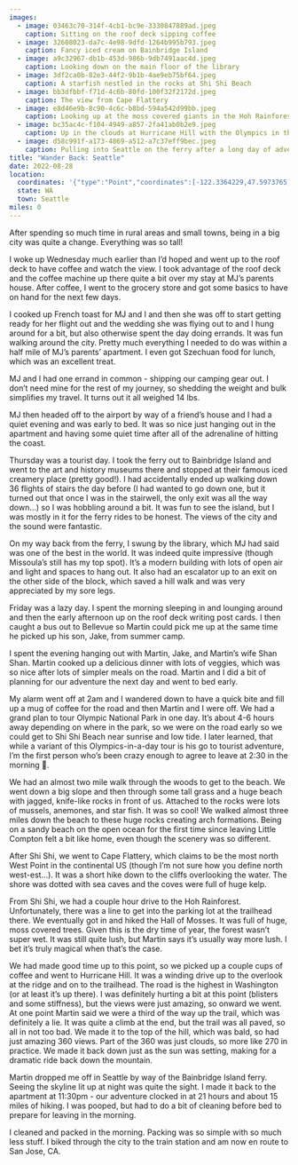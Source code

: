 ```yaml
---
images:
  - image: 03463c70-314f-4cb1-bc9e-3330847889ad.jpeg
    caption: Sitting on the roof deck sipping coffee
  - image: 32608023-da7c-4e98-9dfd-1264b995b793.jpeg
    caption: Fancy iced cream on Bainbridge Island
  - image: a9c32967-db1b-453d-986b-9db7491aac4d.jpeg
    caption: Looking down on the main floor of the library
  - image: 3df2ca0b-82e3-44f2-9b1b-4ae9eb75bf64.jpeg
    caption: A starfish nestled in the rocks at Shi Shi Beach
  - image: bb3dfbbf-f71d-4c6b-80fd-100f32f2172d.jpeg
    caption: The view from Cape Flattery
  - image: e8d46e9b-8c90-4c6c-b8bd-594a542d99bb.jpeg
    caption: Looking up at the moss covered giants in the Hoh Rainforest
  - image: bc35ac4c-f104-4949-a857-2fa41ab0b2e9.jpeg
    caption: Up in the clouds at Hurricane Hill with the Olympics in the distance
  - image: d58c991f-a173-4869-a512-a7c37eff9bec.jpeg
    caption: Pulling into Seattle on the ferry after a long day of adventuring
title: "Wander Back: Seattle"
date: 2022-08-28
location:
  coordinates: '{"type":"Point","coordinates":[-122.3364229,47.5973765]}'
  state: WA
  town: Seattle
miles: 0
---
```

After spending so much time in rural areas and small towns, being in a big city was quite a change. Everything was so tall!

I woke up Wednesday much earlier than I’d hoped and went up to the roof deck to have coffee and watch the view. I took advantage of the roof deck and the coffee machine up there quite a bit over my stay at MJ’s parents house. After coffee, I went to the grocery store and got some basics to have on hand for the next few days.

I cooked up French toast for MJ and I and then she was off to start getting ready for her flight out and the wedding she was flying out to and I hung around for a bit, but also otherwise spent the day doing errands. It was fun walking around the city. Pretty much everything I needed to do was within a half mile of MJ’s parents’ apartment. I even got Szechuan food for lunch, which was an excellent treat. 

MJ and I had one errand in common - shipping our camping gear out. I don’t need mine for the rest of my journey, so shedding the weight and bulk simplifies my travel. It turns out it all weighed 14 lbs. 

MJ then headed off to the airport by way of a friend’s house and I had a quiet evening and was early to bed. It was so nice just hanging out in the apartment and having some quiet time after all of the adrenaline of hitting the coast. 

Thursday was a tourist day. I took the ferry out to Bainbridge Island and went to the art and history museums there and stopped at their famous iced creamery place (pretty good!). I had accidentally ended up walking down 36 flights of stairs the day before (I had wanted to go down one, but it turned out that once I was in the stairwell, the only exit was all the way down…) so I was hobbling around a bit. It was fun to see the island, but I was mostly in it for the ferry rides to be honest. The views of the city and the sound were fantastic. 

On my way back from the ferry, I swung by the library, which MJ had said was one of the best in the world. It was indeed quite impressive (though Missoula’s still has my top spot). It’s a modern building with lots of open air and light and spaces to hang out. It also had an escalator up to an exit on the other side of the block, which saved a hill walk and was very appreciated by my sore legs. 

Friday was a lazy day. I spent the morning sleeping in and lounging around and then the early afternoon up on the roof deck writing post cards. I then caught a bus out to Bellevue so Martin could pick me up at the same time he picked up his son, Jake, from summer camp. 

I spent the evening hanging out with Martin, Jake, and Martin’s wife Shan Shan. Martin cooked up a delicious dinner with lots of veggies, which was so nice after lots of simpler meals on the road. Martin and I did a bit of planning for our adventure the next day and went to bed early. 

My alarm went off at 2am and I wandered down to have a quick bite and fill up a mug of coffee for the road and then Martin and I were off. We had a grand plan to tour Olympic National Park in one day. It’s about 4-6 hours away depending on where in the park, so we were on the road early so we could get to Shi Shi Beach near sunrise and low tide. I later learned, that while a variant of this Olympics-in-a-day tour is his go to tourist adventure, I’m the first person who’s been crazy enough to agree to leave at 2:30 in the morning 🤣. 

We had an almost two mile walk through the woods to get to the beach. We went down a big slope and then through some tall grass and a huge beach with jagged, knife-like rocks in front of us. Attached to the rocks were lots of mussels, anemones, and star fish. It was so cool! We walked almost three miles down the beach to these huge rocks creating arch formations. Being on a sandy beach on the open ocean for the first time since leaving Little Compton felt a bit like home, even though the scenery was so different. 

After Shi Shi, we went to Cape Flattery, which claims to be the most north West Point in the continental US (though I’m not sure how you define north west-est…). It was a short hike down to the cliffs overlooking the water. The shore was dotted with sea caves and the coves were full of huge kelp.

From Shi Shi, we had a couple hour drive to the Hoh Rainforest. Unfortunately, there was a line to get into the parking lot at the trailhead there. We eventually got in and hiked the Hall of Mosses. It was full of huge, moss covered trees. Given this is the dry time of year, the forest wasn’t super wet. It was still quite lush, but Martin says it’s usually way more lush. I bet it’s truly magical when that’s the case. 

We had made good time up to this point, so we picked up a couple cups of coffee and went to Hurricane Hill. It was a winding drive up to the overlook at the ridge and on to the trailhead. The road is the highest in Washington (or at least it’s up there). I was definitely hurting a bit at this point (blisters and some stiffness), but the views were just amazing, so onward we went. At one point Martin said we were a third of the way up the trail, which was definitely a lie. It was quite a climb at the end, but the trail was all paved, so all in not too bad. We made it to the top of the hill, which was bald, so had just amazing 360 views. Part of the 360 was just clouds, so more like 270 in practice. We made it back down just as the sun was setting, making for a dramatic ride back down the mountain.  

Martin dropped me off in Seattle by way of the Bainbridge Island ferry. Seeing the skyline lit up at night was quite the sight. I made it back to the apartment at 11:30pm - our adventure clocked in at 21 hours and about 15 miles of hiking. I was pooped, but had to do a bit of cleaning before bed to prepare for leaving in the morning. 

I cleaned and packed in the morning. Packing was so simple with so much less stuff. I biked through the city to the train station and am now en route to San Jose, CA. 

